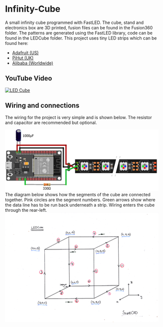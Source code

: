 # Infinity-Cube
A small infinity cube programmed with FastLED. The cube, stand and electronics box are 3D printed, fusion files can be found in the Fusion360 folder. The patterns are generated using the FastLED library, code can be found in the LEDCube folder.
This project uses tiny LED strips which can be found here:
- [Adafruit (US)](https://www.adafruit.com/product/4368)
- [PiHut (UK)](https://thepihut.com/products/ultra-skinny-neopixel-1515-led-strip-4mm-wide)
- [Alibaba (Worldwide)](https://ipixelleds.en.alibaba.com/product/1600100606010-801743685/4mm_Width_Tiny_ultra_thin_SMD1515_75leds_m_Addressable_LED_Strip_light.html)

## YouTube Video

[![LED Cube](http://img.youtube.com/vi/gbqNV-nmTS4/0.jpg)](https://www.youtube.com/watch?v=gbqNV-nmTS4)

## Wiring and connections
The wiring for the project is very simple and is shown below. The resistor and capacitor are recommended but optional.

![Schematic](Schematic_bb.png)
The diagram below shows how the segments of the cube are connected together. Pink circles are the segment numbers. Green arrows show where the data line has to be run back underneath a strip. Wiring enters the cube through the rear-left.
![Connections](Connections.png)
